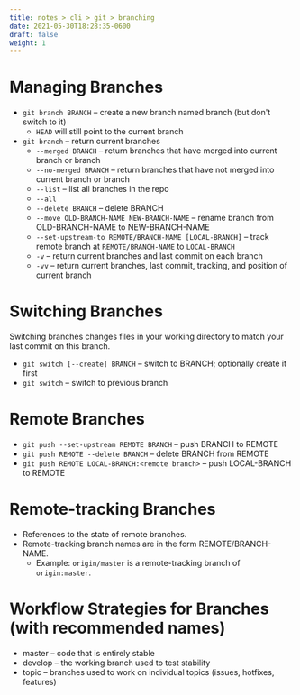 ```yaml
---
title: notes > cli > git > branching
date: 2021-05-30T18:28:35-0600
draft: false
weight: 1
---
```

# Managing Branches
- `git branch BRANCH` – create a new branch named branch (but don't switch to it) 
  - `HEAD` will still point to the current branch  
- `git branch` – return current branches  
  - `--merged BRANCH` – return branches that have merged into current branch or branch  
  - `--no-merged BRANCH` – return branches that have not merged into current branch or branch  
  - `--list` – list all branches in the repo  
  - `--all`  
  - `--delete BRANCH` – delete BRANCH
  - `--move OLD-BRANCH-NAME NEW-BRANCH-NAME` – rename branch from OLD-BRANCH-NAME to NEW-BRANCH-NAME
  - `--set-upstream-to REMOTE/BRANCH-NAME [LOCAL-BRANCH]` – track remote branch at `REMOTE/BRANCH-NAME` to `LOCAL-BRANCH`  
  - `-v` – return current branches and last commit on each branch  
  - `-vv` – return current branches, last commit, tracking, and position of current branch  

# Switching Branches
Switching branches changes files in your working directory to match your last commit on this branch.

- `git switch [--create] BRANCH` – switch to BRANCH; optionally create it first  
- `git switch` – switch to previous branch  

# Remote Branches
- `git push --set-upstream REMOTE BRANCH` – push BRANCH to REMOTE
- `git push REMOTE --delete BRANCH` – delete BRANCH from REMOTE
- `git push REMOTE LOCAL-BRANCH:<remote branch>` – push LOCAL-BRANCH to REMOTE

# Remote-tracking Branches
- References to the state of remote branches.  
- Remote-tracking branch names are in the form REMOTE/BRANCH-NAME.  
  - Example: `origin/master` is a remote-tracking branch of `origin:master`.

# Workflow Strategies for Branches (with recommended names)
- master – code that is entirely stable
- develop – the working branch used to test stability
- topic – branches used to work on individual topics (issues, hotfixes, features)
